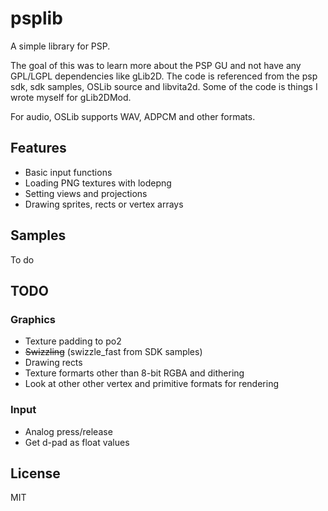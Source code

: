 # psplib

A simple library for PSP.

The goal of this was to learn more about the PSP GU and not have any GPL/LGPL dependencies like gLib2D.
The code is referenced from the psp sdk, sdk samples, OSLib source and libvita2d.
Some of the code is things I wrote myself for gLib2DMod.

For audio, OSLib supports WAV, ADPCM and other formats.

## Features
- Basic input functions
- Loading PNG textures with lodepng
- Setting views and projections
- Drawing sprites, rects or vertex arrays

## Samples
To do

## TODO
### Graphics
- Texture padding to po2
- ~~Swizzling~~ (swizzle_fast from SDK samples)
- Drawing rects
- Texture formarts other than 8-bit RGBA and dithering
- Look at other other vertex and primitive formats for rendering

### Input
- Analog press/release 
- Get d-pad as float values

## License
MIT
